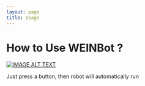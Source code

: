 ```yaml
---
layout: page
title: Usage
---
```


# How to Use WEINBot ?

[![IMAGE ALT TEXT](http://img.youtube.com/vi/TvKfzKD2yrs/0.jpg)](http://www.youtube.com/watch?v=TvKfzKD2yrs "WEINBotTestting01")

Just press a button, then robot will automatically run


